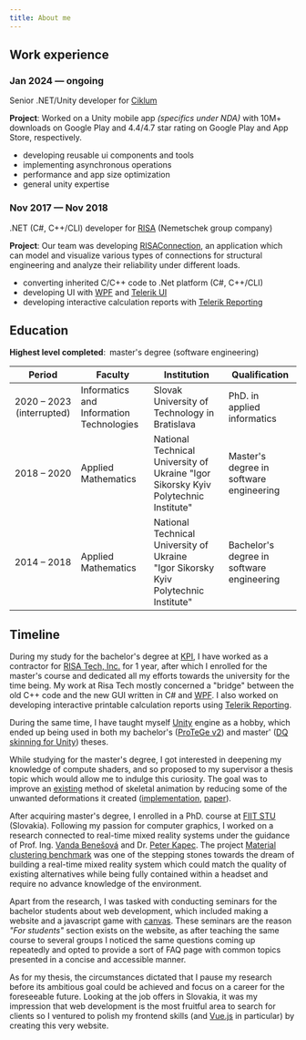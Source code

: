 ```yaml
---
title: About me
---
```


## Work experience

### Jan 2024 &mdash; ongoing

Senior .NET/Unity developer for [Ciklum](https://www.ciklum.com/)

**Project**: Worked on a Unity mobile app *(specifics under NDA)* with 10M+ downloads on Google Play and 4.4/4.7 star rating on Google Play and App Store, respectively. 

* developing reusable ui components and tools
* implementing asynchronous operations
* performance and app size optimization
* general unity expertise

### Nov 2017 &mdash; Nov 2018 

.NET (C#, C++/CLI) developer for [RISA](https://www.nemetschek.com/en/brand/risa) (Nemetschek group company)

**Project**: Our team was developing [RISAConnection](https://risa.com/products/risaconnection), an application which can model and visualize various types of connections for structural engineering and analyze their reliability under different loads.

* converting inherited C/C++ code to .Net platform (C#, C++/CLI)
* developing UI with [WPF](https://learn.microsoft.com/en-us/dotnet/desktop/wpf/overview/?view=netdesktop-8.0) and [Telerik UI](https://www.telerik.com/products/wpf/overview.aspx)
* developing interactive calculation reports with [Telerik Reporting](https://www.telerik.com/products/reporting.aspx)

## Education

**Highest level completed**:&ensp;master's degree (software engineering)

|Period|Faculty|Institution|Qualification|
|:---:|---|---|---|
|2020 &ndash; 2023 (interrupted)|Informatics and Information Technologies|Slovak University of Technology in Bratislava|PhD. in<br>applied informatics|
|2018 &ndash; 2020|Applied Mathematics|National Technical University of Ukraine "Igor Sikorsky Kyiv Polytechnic Institute"|Master's degree in software engineering|
|2014 &ndash; 2018|Applied Mathematics|National Technical University of Ukraine<br>"Igor Sikorsky Kyiv Polytechnic Institute"|Bachelor's degree in software engineering|

## Timeline

During my study for the bachelor's degree at [KPI](https://kpi.ua/en/fpm), I have worked as a contractor for [RISA Tech, Inc.](https://risa.com/) for 1 year, after which I enrolled for the master's course and dedicated all my efforts towards the university for the time being. My work at Risa Tech mostly concerned a "bridge" between the old C++ code and the new GUI written in C# and [WPF](https://learn.microsoft.com/en-us/dotnet/desktop/wpf/overview/?view=netdesktop-8.0). I also worked on developing interactive printable calculation reports using [Telerik Reporting](https://www.telerik.com/products/reporting.aspx).

During the same time, I have taught myself [Unity](https://unity.com/) engine as a hobby, which ended up being used in both my bachelor's ([ProTeGe v2](/#protege-v2)) and master' ([DQ skinning for Unity](/#dq-skinning-for-unity)) theses.

While studying for the master's degree, I got interested in deepening my knowledge of compute shaders, and so proposed to my supervisor a thesis topic which would allow me to indulge this curiosity. The goal was to improve an [existing](https://www.gamedevs.org/uploads/skinning-with-dual-quaternions.pdf) method of skeletal animation by reducing some of the unwanted deformations it created ([implementation](https://github.com/KosRud/DQ-skinning-for-Unity#bulging-compensation-method), [paper](http://journals.khnu.km.ua/vestnik/pdf/tech/pdfbase/2020/2020_1/1-2020_(281).pdf#page=12)).

After acquiring master's degree, I enrolled in a PhD. course at [FIIT STU](https://studuj.fiit.sk/en/) (Slovakia). Following my passion for computer graphics, I worked on a research connected to real-time mixed reality systems under the guidance of Prof. Ing. [Vanda Benešová](https://is.stuba.sk/lide/clovek.pl?id=63121) and Dr. [Peter Kapec](https://is.stuba.sk/lide/clovek.pl?id=10235). The project [Material clustering benchmark](/#material-clustering-benchmark) was one of the stepping stones towards the dream of building a real-time mixed reality system which could match the quality of existing alternatives while being fully contained within a headset and require no advance knowledge of the environment. 

Apart from the research, I was tasked with conducting seminars for the bachelor students about web development, which included making a website and a javascript game with [canvas](https://developer.mozilla.org/en-US/docs/Web/API/Canvas_API). These seminars are the reason *"For students"* section exists on the website, as after teaching the same course to several groups I noticed the same questions coming up repeatedly and opted to provide a sort of FAQ page with common topics presented in a concise and accessible manner.

As for my thesis, the circumstances dictated that I pause my research before its ambitious goal could be achieved and focus on a career for the foreseeable future. Looking at the job offers in Slovakia, it was my impression that web development is the most fruitful area to search for clients so I ventured to polish my frontend skills (and [Vue.js](https://vuejs.org/) in particular) by creating this very website.

